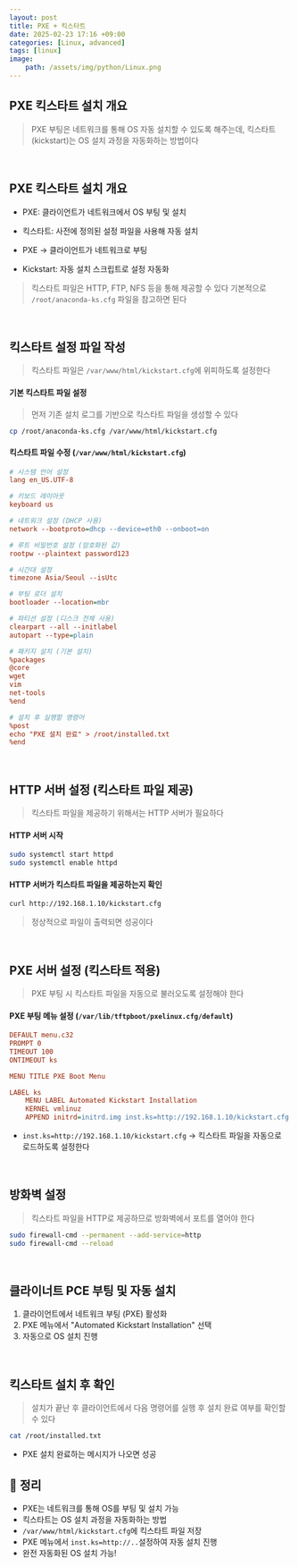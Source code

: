 ```yaml
---
layout: post
title: PXE + 킥스타트 
date: 2025-02-23 17:16 +09:00
categories: [Linux, advanced]
tags: [linux]
image:
    path: /assets/img/python/Linux.png
---
```


## PXE 킥스타트 설치 개요
> PXE 부팅은 네트워크를 통해 OS 자동 설치할 수 있도록 해주는데, 킥스타트(kickstart)는 OS 설치 과정을 자동화하는 방법이다

<br>

## PXE 킥스타트 설치 개요

- PXE: 클라이언트가 네트워크에서 OS 부팅 및 설치
- 킥스타트: 사전에 정의된 설정 파일을 사용해 자동 설치

- PXE -> 클라이언트가 네트워크로 부팅
- Kickstart: 자동 설치 스크립트로 설정 자동화

> 킥스타트 파일은 HTTP, FTP, NFS 등을 통해 제공할 수 있다
> 기본적으로 `/root/anaconda-ks.cfg` 파일을 참고하면 된다

<br>

## 킥스타트 설정 파일 작성
> 킥스타트 파일은 `/var/www/html/kickstart.cfg`에 위피하도록 설정한다

#### 기본 킥스타트 파일 설정
> 먼저 기존 설치 로그를 기반으로 킥스타트 파일을 생성할 수 있다

```bash
cp /root/anaconda-ks.cfg /var/www/html/kickstart.cfg
```

#### 킥스타트 파일 수정 (`/var/www/html/kickstart.cfg`)

```ini
# 시스템 언어 설정
lang en_US.UTF-8

# 키보드 레이아웃
keyboard us

# 네트워크 설정 (DHCP 사용)
network --bootproto=dhcp --device=eth0 --onboot=on

# 루트 비밀번호 설정 (암호화된 값)
rootpw --plaintext password123

# 시간대 설정
timezone Asia/Seoul --isUtc

# 부팅 로더 설치
bootloader --location=mbr

# 파티션 설정 (디스크 전체 사용)
clearpart --all --initlabel
autopart --type=plain

# 패키지 설치 (기본 설치)
%packages
@core
wget
vim
net-tools
%end

# 설치 후 실행할 명령어
%post
echo "PXE 설치 완료" > /root/installed.txt
%end
```

<br>

## HTTP 서버 설정 (킥스타트 파일 제공)
> 킥스타트 파일을 제공하기 위해서는 HTTP 서버가 필요하다

#### HTTP 서버 시작

```bash
sudo systemctl start httpd
sudo systemctl enable httpd
```

#### HTTP 서버가 킥스타트 파일을 제공하는지 확인

```bash
curl http://192.168.1.10/kickstart.cfg
```

> 정상적으로 파일이 출력되면 성공이다

<br>

## PXE 서버 설정 (킥스타트 적용)
> PXE 부팅 시 킥스타트 파일을 자동으로 불러오도록 설정해야 한다

#### PXE 부팅 메뉴 설정 (`/var/lib/tftpboot/pxelinux.cfg/default`)

```ini
DEFAULT menu.c32
PROMPT 0
TIMEOUT 100
ONTIMEOUT ks

MENU TITLE PXE Boot Menu

LABEL ks
    MENU LABEL Automated Kickstart Installation
    KERNEL vmlinuz
    APPEND initrd=initrd.img inst.ks=http://192.168.1.10/kickstart.cfg
```

- `inst.ks=http://192.168.1.10/kickstart.cfg` -> 킥스타트 파일을 자동으로 로드하도록 설정한다


<br>

## 방화벽 설정

> 킥스타트 파일을 HTTP로 제공하므로 방화벽에서 포트를 열어야 한다

```bash
sudo firewall-cmd --permanent --add-service=http
sudo firewall-cmd --reload
```

<br>

## 클라이너트 PCE 부팅 및 자동 설치
1. 클라이언트에서 네트워크 부팅 (PXE) 활성화
2. PXE 메뉴에서 "Automated Kickstart Installation" 선택
3. 자동으로 OS 설치 진행 

<br>

## 킥스타트 설치 후 확인
> 설치가 끝난 후 클라이언트에서 다음 명령어를 실행 후 설치 완료 여부를 확인할 수 있다

```bash
cat /root/installed.txt
```

- PXE 설치 완료하는 메시지가 나오면 성공


## 🎯 정리
- PXE는 네트워크를 통해 OS를 부팅 및 설치 가능
- 킥스타트는 OS 설치 과정을 자동화하는 방법
- `/var/www/html/kickstart.cfg`에 킥스타트 파일 저장
- PXE 메뉴에서 `inst.ks=http://..`설정하여 자동 설치 진행
- 완전 자동화된 OS 설치 가능!
